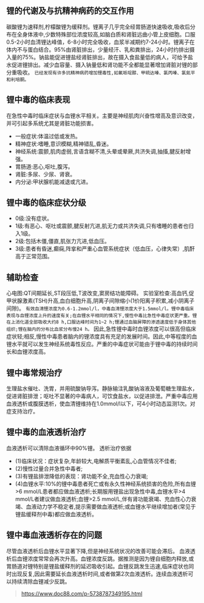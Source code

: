 ## 锂的代谢及与抗精神病药的交互作用
碳酸锂为速释剂,柠檬酸锂为缓释剂。锂离子几乎完全经胃肠道快速吸收,吸收后分布在全身体液中,少数特殊部位浓度较高,如脑白质和肾脏远曲小管上皮细胞。口服0.5-2小时血清锂达峰值，6-8小时完全吸收，血浆半减期约7-24小时。锂离子在体内不与蛋白结合。95%由肾脏排出，少量经汗、乳和粪排出，24小时约排出摄入量的75%。钠盐能促进锂盐经肾脏排出，故在摄入食盐量低的病人，可给予盐水促进锂排出。减少血容量、摄入钠量低和肾功能不全都能显著增加肾脏对锂的部分重吸收。
`
已经发现有许多抗精神病药增加锂毒性,如氟哌啶醇、甲硫达嗪、氯丙嗪、氯氮平和利培酮。
`

## 锂中毒的临床表现
在急性中毒时临床症状与血锂水平相关。主要是神经肌肉兴奋性增高及意识改变，并可引起多系统尤其是肾脏功能损害。
* 一般症状:体温过低或发热。
* 精神症状:嗜睡,意识模糊,精神错乱,昏迷。
* 神经系统:震颤,肌肉虚弱,言语含糊不清,头晕或晕厥,共济失调,抽搐,腱反射增强。
* 胃肠道:恶心,呕吐,腹泻。
* 肾脏:多尿、少尿、肾衰。
* 内分泌:甲状腺机能减退或亢进。
## 锂中毒的临床症状分级
* 0级:没有症状。
* 1级:有恶心、呕吐或震颤,腱反射亢进,肌无力或共济失调,只有嗜睡的患者也归入1级。
* 2级:包括木僵,僵直,肌张力亢进,低血压。
* 3级:患者有昏迷,癫痫,阵挛和严重心血管系统症状（低血压，心律失常）,肌酐高于正常范围。
## 辅助检查
心电图:QT间期延长,ST段压低,T波改变,窦房结功能障碍。
实验室检查:高血钙,促甲状腺激素(TSH)升高,血白细胞升高,阴离子间隙缩小(1价阳离子积累,减小阴离子间隙)。
`
有效血清锂浓度为0.6-1.2mmol/l，中毒血清锂浓度大于1.5mmol/l。锂中毒临床表现与血锂浓度上升的速度有关;在血锂水平相同的情况下,慢性中毒比急性中毒症状更严重。锂在上消化道全部吸收大约8 h,口服达峰时间为1~2 h;锂通过血脑屏障的渗透速度低于身体其他组织;锂在脑内的分布比血浆分布慢24 h。
`
因此,急性锂中毒时血锂浓度可以很高但临床症状轻;相反,慢性中毒患者脑内的锂浓度具有充足的发展时间。因此,中等程度的血锂水平就可以发生神经系统毒性反应。严重的中毒症状可能由于锂中毒的持续时间长和血锂浓度高。

## 锂中毒常规治疗
生理盐水催吐、洗胃，并用硫酸钠导泻。静脉输注乳酸钠溶液及葡萄糖生理盐水，促进肾脏排泄；呕吐不显著的中毒病人，可饮食盐水，以促进排泄。严重中毒应用血液透析或腹膜透析，使血清锂维持在1.0mmol/l以下，可4小时动态监测1次。对症支持治疗。
##  锂中毒的血液透析治疗
血液透析可以清除血液循环中90%锂。
透析治疗依据
* (1)临床状况：症状复杂,年龄较大,电解质平衡紊乱,心血管情况不佳者;
* (2)慢性过量合并急性中毒者;
* (3)有锂盐排泄降低的表现：肾功能不全,充血性心力衰竭;
* (4)血锂水平:10%的锂中毒患者死亡或有永久性神经系统损害的危险,所有血锂>6 mmol/L患者都应做血液透析;长期服用锂盐出现急性中毒,血锂水平>4 mmol/L者建议做血液透析;血锂>2.5 mmol/L,伴有肾功能衰竭、充血性心力衰竭、血液动力学不稳定者,提示需要做血液透析;或血锂水平继续增加者(常见于锂盐缓释剂中毒)都应做血液透析。
## 锂中毒血液透析存在的问题
尽管血液透析后血锂水平显著下降,但是神经系统状况的改善可能会滞后。
血液透析后血锂浓度常常会再次升高。血锂浓度反跳。据推测是因为锂自细胞内释放,或胃肠道对锂特别是锂盐缓释剂的延迟吸收引起。血锂反跳发生迅速,临床症状也同时出现反复,因此需要延长血液透析时间,或者做第2次血液透析。连续血液透析可以持续清除血锂减少反跳。

> https://www.doc88.com/p-5738787349195.html

